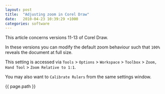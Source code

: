 ```yaml
---
layout: post
title:  "Adjusting zoom in Corel Draw"
date:   2010-04-23 10:39:29 +1000
categories: software
---
```


This article concerns versions 11-13 of Corel Draw. 

In these versions you can modify the default zoom behaviour such that `100%` reveals the document at full size.

This setting is accessed via `Tools` > `Options` > `Workspace` > `Toolbox` > `Zoom, Hand Tool` > `Zoom Relative to 1:1`.

You may also want to `Calibrate Rulers` from the same settings window.

{{ page.path }}